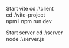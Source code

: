 Start vite
cd .\client\
cd .\vite-project\
npm i
npm run dev

Start server
cd .\server\
node .\server.js
